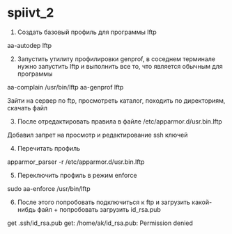 # spiivt_2

1. Создать базовый профиль для программы lftp

aa-autodep lftp

2. Запустить утилиту профилировки genprof, в соседнем терминале нужно запустить lftp и выполнить все то, что является обычным для программы

aa-complain /usr/bin/lftp
aa-genprof lftp


Зайти на сервер по ftp, просмотреть каталог, походить по директориям, скачать файл

3. После отредактировать правила в файле /etc/apparmor.d/usr.bin.lftp

Добавил запрет на просмотр и редактирование ssh ключей


4. Перечитать профиль 

apparmor_parser -r /etc/apparmor.d/usr.bin.lftp

5. Переключить профиль в режим enforce

sudo aa-enforce /usr/bin/lftp

6. После этого попробовать подключиться к ftp и загрузить какой-нибдь файл + попробовать загрузить id_rsa.pub



get .ssh/id_rsa.pub
get: /home/ak/id_rsa.pub: Permission denied

